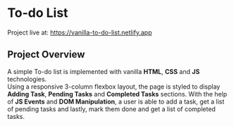 # To-do List

Project live at: https://vanilla-to-do-list.netlify.app

## Project Overview

A simple To-do list is implemented with vanilla **HTML**, **CSS** and **JS** technologies.  
Using a responsive 3-column flexbox layout, the page is styled to display **Adding Task**, **Pending Tasks** and **Completed Tasks** sections. With the help of **JS Events** and **DOM Manipulation**, a user is able to add a task, get a list of pending tasks and lastly, mark them done and get a list of completed tasks.
